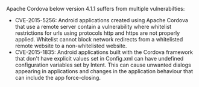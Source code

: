 Apache Cordova below version 4.1.1 suffers from multiple vulnerabilties:

*   CVE-2015-5256: Android applications created using Apache Cordova that use a remote server contain a vulnerability where whitelist restrictions for urls using protocols http and https are not properly applied. Whitelist cannot block network redirects from a whitelisted remote website to a non-whitelisted website.
*   CVE-2015-1835: Android applications built with the Cordova framework that don't have explicit values set in Config.xml can have undefined configuration variables set by Intent. This can cause unwanted dialogs appearing in applications and changes in the application behaviour that can include the app force-closing.